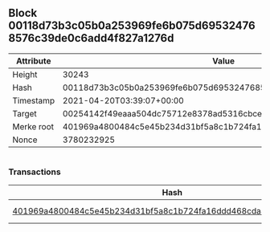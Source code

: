 ## Block 00118d73b3c05b0a253969fe6b075d695324768576c39de0c6add4f827a1276d

Attribute | Value
--- | ---
Height | 30243
Hash | 00118d73b3c05b0a253969fe6b075d695324768576c39de0c6add4f827a1276d
Timestamp | 2021-04-20T03:39:07+00:00
Target | 00254142f49eaaa504dc75712e8378ad5316cbcead634704b3734b6271167cc4
Merke root | 401969a4800484c5e45b234d31bf5a8c1b724fa16ddd468cda41e50510171a2a
Nonce | 3780232925

```

```

### Transactions

Hash | Amount
--- | ---
[401969a4800484c5e45b234d31bf5a8c1b724fa16ddd468cda41e50510171a2a](401969a4800484c5e45b234d31bf5a8c1b724fa16ddd468cda41e50510171a2a.md) | 10.00000000 SKEPTI 
